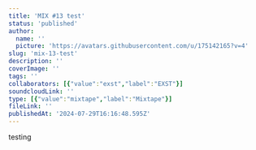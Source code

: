 ```yaml
---
title: 'MIX #13 test'
status: 'published'
author:
  name: ''
  picture: 'https://avatars.githubusercontent.com/u/175142165?v=4'
slug: 'mix-13-test'
description: ''
coverImage: ''
tags: ''
collaborators: [{"value":"exst","label":"EXST"}]
soundcloudLink: ''
type: [{"value":"mixtape","label":"Mixtape"}]
fileLink: ''
publishedAt: '2024-07-29T16:16:48.595Z'
---
```


testing